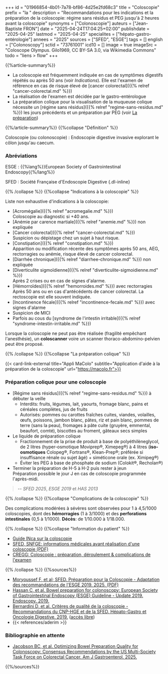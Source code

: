 +++
id = "01966854-4b01-7a78-bf86-4d25e2fd68c3"
title = "Coloscopie"
prefix = "la "
description = "Recommandations pour les indications et la préparation de la coloscopie: régime sans résidus et PEG jusqu'à 2 heures avant la coloscopie"
synonyms = ["Colonoscopie"]
auteurs = ["Jean-Baptiste FRON"]
date = "2025-04-24T17:04:25+02:00"
publishdate = "2025-04-25"
lastmod = "2025-04-25"
specialites = ["hépato-gastro-entérologie"]
annees = "2025"
sources = ["SFED", "ESGE"]
tags = []
english = ["Colonoscopy"]
sctid = "73761001"
icd10 = []
image = true
imageSrc = "Coloscope Olympus. Gilo1969, CC BY-SA 3.0, via Wikimedia Commons"
todo = "liens > flow"
+++

{{%article-summary%}}

- La coloscopie est fréquemment indiquée en cas de symptômes digestifs répétés ou après 50 ans (voir *Indications*). Elle est l'examen de référence en cas de risque élevé de [cancer colorectal]({{% relref "cancer-colorectal.md" %}})
- La réalisation de l'examen est décidée par le gastro-entérologue
- La préparation colique pour la visualisation de la muqueuse colique nécessite un [régime sans résidus]({{% relref "regime-sans-residus.md" %}}) les jours précédents et un préparation par PEG (voir [La préparation](#la-préparation-colique))

{{%/article-summary%}}
{{%collapse "Définition" %}}

Coloscopie (ou colonoscopie)
: Endoscopie digestive invasive explorant le côlon jusqu'au caecum.

### Abréviations

ESGE
: {{%lang%}}European Society of Gastrointestinal Endoscopy{{%/lang%}}

SFED
: Société Française d'Endoscopie Digestive
{.dl-inline}

{{% /collapse %}}
{{%collapse "Indications à la coloscopie" %}}

Liste non exhaustive d'indications à la coloscopie:

- [Acromégalie]({{% relref "acromegalie.md" %}})  
  Coloscopie au diagnostic si +40 ans.
- [Anémie par carence martiale]({{% relref "anemie.md" %}}) non expliquée
- [Cancer colorectal]({{% relref "cancer-colorectal.md" %}})  
  Suspicion ou dépistage chez un sujet à haut risque.
- [Constipation]({{% relref "constipation.md" %}})  
  Apparition ou modification récente des symptômes après 50 ans, AEG, rectorragies ou anémie, risque élevé de cancer colorectal.
- [Diarrhée chronique]({{% relref "diarrhee-chronique.md" %}}) non expliquée
- [Diverticulite sigmoïdienne]({{% relref "diverticulite-sigmoidienne.md" %}})  
  Après 2 crises ou en cas de signes d'alarme.
- [Hémorroïdes]({{% relref "hemorroides.md" %}}) avec rectorragies  
  Après 50 ans ou en cas d'antécédents de cancer colorectal. La rectoscopie est elle souvent indiquée.
- [Incontinence fécale]({{% relref "incontinence-fecale.md" %}}) avec signes d'alarme
- Suspicion de MICI
- Parfois au cous du [syndrome de l'intestin irritable]({{% relref "syndrome-intestin-irritable.md" %}})

Lorsque la coloscopie ne peut pas être réalisée (fragilité empêchant l'anesthésie), un **coloscanner** voire un scanner thoraco-abdomino-pelvien peut être proposé.

{{% /collapse %}}
{{%collapse "La préparation colique" %}}

{{< card-link-external title="Appli MaColo" subtitle="Application d'aide à la préparation de la coloscopie" url="https://macolo.fr">}}

### Préparation colique pour une coloscopie

- [Régime sans résidus]({{% relref "regime-sans-residus.md" %}}) à débuter la veille
  - Interdits: fruits, légumes, lait, yaourts, fromage blanc, pains et céréales complètes, jus de fruits
  - Autorisés: pommes ou carottes fraîches cuites, viandes, volailles, œufs, poissons, jambon blanc, pâtes, riz et pain blanc, pommes de terre (sans la peau), fromages à pâte cuite (gruyère, emmental, beaufort, comté), biscottes au froment, gâteaux secs simples
- Le liquide de préparation colique
  - Fractionnement de la prise de produit à base de polyéthilèneglycol, de 2 litres (hyper-osmotique Moviprep®, Ximepeg®) à 4 litres (**iso-osmotiques** Colopeg®, Fortrans®, Klean-Prep®; préférée si insuffisance rénale ou sujet âgé) + siméticone orale (ex. Ximipeg®)
  - Éviter les PEG à base de phosphate de sodium (Colokit®, Recholan®)
- Terminer la préparation de H-5 à H-2 puis rester à jeun  
  Préparation possible le jour J en cas de coloscopie programmée l'après-midi.

> -- *SFED 2025*, *ESGE 2019* et *HAS 2013*

{{% /collapse %}}
{{%collapse "Complications de la coloscopie" %}}

Des complications modérées à sévères sont observées pour 1 à 4,5/1000 coloscopies, dont des **hémorragies** (1 à 3/1000) et des **perforations intestinales** (0,5 à 1/1000). **Décès**: de 1/10.000 à 1/18.000.

{{% /collapse %}}
{{%collapse "Information du patient" %}}

- [Guide INca sur la coloscopie](https://www.cancer.fr/catalogue-des-publications/la-coloscopie-ou-endoscopie-digestive-basse)
- [SFED, SNFGE: informations médicales avant réalisation d'une coloscopie (PDF)](https://www.snfge.org/sites/www.snfge.org/files/medias/documents/information_patient_coloscopie_sfed-snfge-snfcp_2017.pdf)
- [CREGG: Coloscopie : préparation, déroulement & complications de l'examen](https://www.cregg.org/espace-patients/tube-digestif/coloscopie-preparation-deroulement-complications-de-lexamen/)

{{% /collapse %}}
{{%sources%}}

- [Moryoussef F, et al; SFED. Préparation pour la Coloscopie - Adaptation des recommandations de l'ESGE 2019. 2025. (PDF)](https://www.sfed.org/wp-content/uploads/2025/01/SFED-Preparation-Coloscopie-adaptation-des-recommandations-de-lESGE-2019.pdf)
- [Hassan C, et al. Bowel preparation for colonoscopy: European Society of Gastrointestinal Endoscopy (ESGE) Guideline - Update 2019. Endoscopy. 2019.](https://www.thieme-connect.de/products/ejournals/html/10.1055/a-0959-0505)
- [Bernardini D, et al. Critères de qualité de la coloscopie - Recommandations du CNP-HGE et de la SFED. Hépato-Gastro et Oncologie Digestive. 2019.](https://www.jle.com/fr/revues/hpg/e-docs/criteres_de_qualite_du_compte_rendu_de_coloscopie_recommandations_du_cnp_hge_et_de_la_sfed_313695/article.phtml) ([accès libre](https://www.sfed.org/actualites/recommandations-criteres-qualite-coloscopie-du-compte-rendu-coloscopie/))
- {{< references/aderim >}}

### Bibliographie en attente

- [Jacobson BC, et al. Optimizing Bowel Preparation Quality for Colonoscopy: Consensus Recommendations by the US Multi-Society Task Force on Colorectal Cancer. Am J Gastroenterol. 2025.](https://doi.org/10.14309/ajg.0000000000003287)

{{%/sources%}}
